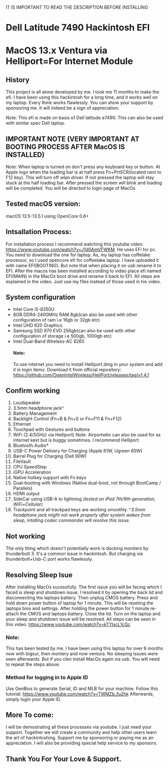  IT IS IMPORTANT TO READ THE DESCRIPTION BEFORE INSTALLING
# Dell Latitude 7490 Hackintosh EFI
# MacOS 13.x Ventura via Helliport=For Internet Module

## History
This project is all alone developed by me. I took me 11 months to make the efi.
I have been using this hackintosh for a long time, and it works well on my laptop.
Every think works flawlessly.
You can show your support by sponsoring me. It will indeed be a sign of appreciation.

Note: This efi is made on basis of Dell latitude e7490. This can also be used with similar spec Dell laptop.

## IMPORTANT NOTE (VERY IMPORTANT AT BOOTING PROCESS AFTER MacOS IS INSTALLED)
Note: When laptop is turned on don't press any keyboard key or button. At Apple logo when the loading bar is at half press Fn+PrtSCR(located next to F12 key).
This will turn off wlan driver. If not pressed the laptop will stay stuck at the half loading bar.
After pressed the screen will blink and loading will be completed. You will be directed to login page of MacOs

## Tested macOS version:
macOS 13.5-13.5.1 using OpenCore 0.6+

## Intsallation Process:
For installation process I recommend watching this youtube video: https://www.youtube.com/watch?v=J1d0AmVFWKM. He uses EFi for pc. You need to download the one for laptop. As, my laptop has coffelake processor, so I used opencore efi for coffeelake laptop. I have uploaded it with name EFI(BOOTING). But note that when placing it on usb rename it to EFI. After the macos has been installed according to video place efi named EFI(MAIN) in the MacOs boot drive and rename it back to EFI. All steps are explained in the video. Just use my files instead of those used in his video.


## System configuration
- Intel Core i5-8350U
- 8GB DDR4-2400MHz RAM 8gb(can also be used with other configuration of ram i.e 16gb or 32gb etc)
- Intel UHD 620 Graphics
- Samsung SSD 970 EVO 256gb(can also be used with other configuration of storage i.e 500gb, 1000gb etc)
- Intel Dual-Band Wireless-AC 8265
  #### Note:
  To use internet you need to install Helliport.dmg in your system and add it in login items.
  Download it from official repository: https://github.com/OpenIntelWireless/HeliPort/releases/tag/v1.4.1

## Confirm working
1) Loudspeaker
2) 3.5mm headphone jack^
4) Battery Management
5) Backlight Control (Fn+B & Fn+S or Fn+F11 & Fn+F12)
6) Ethernet
7) Touchpad with Gestures and buttons
8) WiFi (2.4/5GHz) via Helliport)
Note: Airportwlm can also be used for as internet kext but is buggy sometimes. I recommend Helliport.
9) Bluetooth Audio*
10) USB-C Power Delivery for Charging (Apple 61W, Ugreen 65W)
11) Barrel Plug for Charging (Dell 90W)
12) FileVault
13) CPU SpeedStep
14) iGPU Acceleration
15) Native hotkey support with Fn keys
16) Dual-booting with Windows (Native dual-boot, not through BootCamp / Parallels)
17) HDMI output
18) SideCar using USB-A to lightning _(tested on iPad 7th/9th generation, WiFi+Cellular)_
19) Trackpoint and all trackpad keys are working smoothly.
^_3.5mm headphone jack might not work properly after system wakes from sleep, intalling codec commander will resolve this issue._

## Not working
The only thing which doesn't potentially work is docking moniters by thunderbolt 3.
It's a common issue in hackintosh.
But charging via thunderbolt+Usb-C port works flawlessly.

## Resolving Sleep Isue
After installing MacOs sucessfully. The first issue you will be facing which I faced is sleep and shutdown issue.
I resolved it by opening the back lid and disconnecting the laptops battery. Then unplug CMOS battery. Press and hold down power button of laptop for 1 minute. This will be reseting the laptops bios and settings. After holding the power button for 1 minute re-attach the CMOS and laptops battery. Close the lid. Turn on the laptop and your sleep and shutdown issue will be resolved.
All steps can be seen in this video: https://www.youtube.com/watch?v=kTYlxcL1cQc
### Note:
This has been tested by me. I have been using this laptop for over 6 months now with bigsur, then montery and now ventura. No sleeping issues were seen afterwards. But if you clen install MacOs again via usb. You will need to repeat the steps above.

### Method for logging in to Apple ID
Use GenBios to generate Serial, ID and MLB for your machine.
Follow this tutorial: https://www.youtube.com/watch?v=TWMZb_fu2hk
Afterwards, simply login your Apple ID.

## More To come:
I will be demostrating all these processes via youtube. I just need your support. Together we will create a community and help other users learn the art of hackintoshing.
Support me by sponsoring or paying me as an appreciation. 
I will also be providing special help service to my sponsors.

## Thank You For Your Love & Support.
